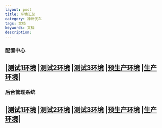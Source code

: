 ```yaml
---
layout: post
title: 环境汇总
category: 神州优车
tags: 文档
keywords: 文档
description: 
---
```

### 配置中心
|[测试1环境](http://cfcentertest.10101111.com)
|[测试2环境](http://cfcentertest02.10101111.com)
|[测试3环境](http://cfcentertest03.10101111.com)
|[预生产环境](http://cfcenterpre.10101111.com)
|[生产环境](http://cfcenter.10101111.com)|
---
### 后台管理系统
|[测试1环境](http://admintest.10101111.com)
|[测试2环境](http://admintest02.10101111.com)
|[测试3环境](http://admintest03.10101111.com)
|[预生产环境](http://adminpre.10101111.com)
|[生产环境](http://admin.10101111.com)|
---

